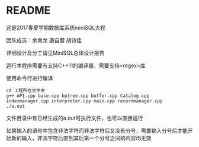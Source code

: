 # README

这是2017春夏学期数据库系统miniSQL大程

团队成员：余南龙 康自蓉 胡诗佳

详细设计及分工请见MiniSQL总体设计报告

运行本程序需要有支持C++11的编译器，需要支持\<regex\>库

使用命令行进行编译

```shell
cd 工程所在文件夹
g++ API.cpp base.cpp bptree.cpp buffer.cpp Catalog.cpp indexmanager.cpp interpreter.cpp main.cpp recordmanager.cpp
./a.out
```

文件目录中有已经生成的a.out可执行文件，也可以直接运行

如果输入的语句中包含非法字符而非法字符后又没有分号，需要输入分号后才能开始新的输入，非法字符后直到其后第一个分号之间的内容均无效































